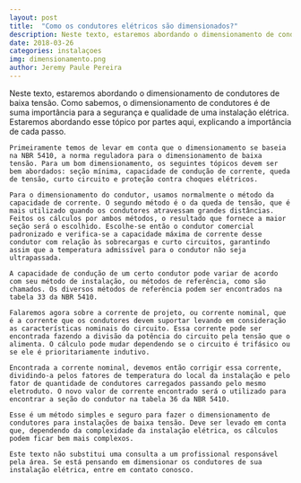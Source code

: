 ```yaml
---
layout: post
title:  "Como os condutores elétricos são dimensionados?"
description: Neste texto, estaremos abordando o dimensionamento de condutores de baixa tensão[...]
date: 2018-03-26
categories: instalaçoes
img: dimensionamento.png
author: Jeremy Paule Pereira
---
```


Neste texto, estaremos abordando o dimensionamento de condutores de baixa tensão. Como sabemos, o dimensionamento de condutores é de suma importância para a segurança e qualidade de uma instalação elétrica. Estaremos abordando esse tópico por partes aqui, explicando a importância de cada passo.

	Primeiramente temos de levar em conta que o dimensionamento se baseia na NBR 5410, a norma reguladora para o dimensionamento de baixa tensão. Para um bom dimensionamento, os seguintes tópicos devem ser bem abordados: seção mínima, capacidade de condução de corrente, queda de tensão, curto circuito e proteção contra choques elétricos.
	
	Para o dimensionamento do condutor, usamos normalmente o método da capacidade de corrente. O segundo método é o da queda de tensão, que é mais utilizado quando os condutores atravessam grandes distâncias. Feitos os cálculos por ambos métodos, o resultado que fornece a maior seção será o escolhido. Escolhe-se então o condutor comercial padronizado e verifica-se a capacidade máxima de corrente desse condutor com relação às sobrecargas e curto circuitos, garantindo assim que a temperatura admissível para o condutor não seja ultrapassada.
	
	A capacidade de condução de um certo condutor pode variar de acordo com seu método de instalação, ou métodos de referência, como são chamados. Os diversos métodos de referência podem ser encontrados na tabela 33 da NBR 5410.
	
	Falaremos agora sobre a corrente de projeto, ou corrente nominal, que é a corrente que os condutores devem suportar levando em consideração as características nominais do circuito. Essa corrente pode ser encontrada fazendo a divisão da potência do circuito pela tensão que o alimenta. O cálculo pode mudar dependendo se o circuito é trifásico ou se ele é prioritariamente indutivo.
	
	Encontrada a corrente nominal, devemos então corrigir essa corrente, dividindo-a pelos fatores de temperatura do local da instalação e pelo fator de quantidade de condutores carregados passando pelo mesmo eletroduto. O novo valor de corrente encontrado será o utilizado para encontrar a seção do condutor na tabela 36 da NBR 5410.
	
	Esse é um método simples e seguro para fazer o dimensionamento de condutores para instalações de baixa tensão. Deve ser levado em conta que, dependendo da complexidade da instalação elétrica, os cálculos podem ficar bem mais complexos.
	
	Este texto não substitui uma consulta a um profissional responsável pela área. Se está pensando em dimensionar os condutores de sua instalação elétrica, entre em contato conosco.
